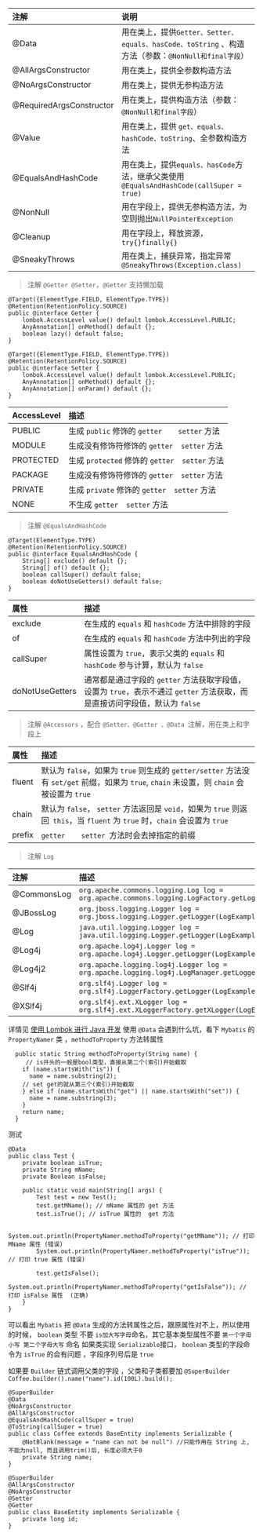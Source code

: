 注解 | 说明 
 :- | :-|
@Data |  用在类上，提供`Getter、Setter、equals、hasCode、toString` 、构造方法（参数：`@NonNull和final字段`）|
@AllArgsConstructor |  用在类上，提供全参数构造方法|
@NoArgsConstructor |  用在类上，提供无参构造方法|
@RequiredArgsConstructor|  用在类上，提供构造方法（参数：`@NonNull和final字段`）|
@Value |  用在类上，提供 `get、equals、hashCode、toString`、全参数构造方法|
@EqualsAndHashCode |  用在类上，提供`equals、hasCode`方法，继承父类使用 `@EqualsAndHashCode(callSuper = true)`|
@NonNull |  用在字段上，提供无参构造方法，为空则抛出`NullPointerException`|
@Cleanup |  用在字段上，释放资源，`try{}finally{}` |
@SneakyThrows |  用在类上，捕获异常，指定异常`@SneakyThrows(Exception.class)` |


> 注解 `@Getter @Setter`，`@Getter` 支持懒加载 

```
@Target({ElementType.FIELD, ElementType.TYPE})
@Retention(RetentionPolicy.SOURCE)
public @interface Getter {
	lombok.AccessLevel value() default lombok.AccessLevel.PUBLIC;
	AnyAnnotation[] onMethod() default {};
	boolean lazy() default false;
}
```
```
@Target({ElementType.FIELD, ElementType.TYPE})
@Retention(RetentionPolicy.SOURCE)
public @interface Setter {
	lombok.AccessLevel value() default lombok.AccessLevel.PUBLIC;
	AnyAnnotation[] onMethod() default {};
	AnyAnnotation[] onParam() default {};
}
```
AccessLevel	          | 描述
 :----                    | :-|
|PUBLIC        |	生成 `public` 修饰的 `getter    setter` 方法|
|MODULE	| 生成没有修饰符修饰的 `getter  setter` 方法|
|PROTECTED|	生成 `protected` 修饰的 `getter  setter` 方法|
|PACKAGE|	生成没有修饰符修饰的 `getter  setter` 方法|
|PRIVATE	|生成 `private` 修饰的 `getter  setter` 方法|
NONE	|不生成 `getter  setter` 方法|

> 注解  `@EqualsAndHashCode`
```
@Target(ElementType.TYPE)
@Retention(RetentionPolicy.SOURCE)
public @interface EqualsAndHashCode {
	String[] exclude() default {};
	String[] of() default {};
	boolean callSuper() default false;
	boolean doNotUseGetters() default false;
}
```
属性| 描述
 :--- | :-|	
|exclude	 |在生成的 `equals` 和 `hashCode` 方法中排除的字段|
of    |	在生成的 `equals` 和 `hashCode` 方法中列出的字段|
callSuper  	|属性设置为 `true`，表示父类的 `equals` 和 `hashCode` 参与计算，默认为 `false`|
doNotUseGetters  |	通常都是通过字段的 `getter` 方法获取字段值，设置为 `true`，表示不通过 `getter` 方法获取，而是直接访问字段值，默认为 `false`|

> 注解 `@Accessors` ，配合 `@Setter、@Getter 、@Data `注解，用在类上和字段上

| 属性	|描述|
 :-- | :-|
|   fluent   |	默认为 `false`，如果为 `true` 则生成的 `getter/setter` 方法没有 `set/get` 前缀，如果为 `true`, `chain` 未设置，则 `chain` 会被设置为 `true`|
| chain   |	默认为 `false`， `setter` 方法返回是 `void`，如果为 `true` 则返回` this`，当 `fluent` 为 `true` 时，`chain` 会设置为 `true`|
|prefix |	 `getter    setter `方法时会去掉指定的前缀|
> 注解 `Log`

| 注解	|描述|
 :-- | :--|
@CommonsLog| `org.apache.commons.logging.Log log = org.apache.commons.logging.LogFactory.getLog(LogExample.class)`
@JBossLog| `org.jboss.logging.Logger log = org.jboss.logging.Logger.getLogger(LogExample.class)`
@Log| `java.util.logging.Logger log = java.util.logging.Logger.getLogger(LogExample.class.getName())`
@Log4j| `org.apache.log4j.Logger log = org.apache.log4j.Logger.getLogger(LogExample.class)`
@Log4j2| `org.apache.logging.log4j.Logger log = org.apache.logging.log4j.LogManager.getLogger(LogExample.class)`
@Slf4j| `org.slf4j.Logger log = org.slf4j.LoggerFactory.getLogger(LogExample.class)`
@XSlf4j| `org.slf4j.ext.XLogger log = org.slf4j.ext.XLoggerFactory.getXLogger(LogExample.class)`

详情见 [使用 Lombok 进行 Java 开发](https://blog.csdn.net/wb1046329430/article/details/106105767/)
使用 `@Data` 会遇到什么坑，看下 `Mybatis` 的 `PropertyNamer` 类 ，`methodToProperty` 方法转属性
```
  public static String methodToProperty(String name) {
     // is开头的一般是bool类型，直接从第二个(索引)开始截取
    if (name.startsWith("is")) {
      name = name.substring(2);
    // set get的就从第三个(索引)开始截取
    } else if (name.startsWith("get") || name.startsWith("set")) {
      name = name.substring(3);
    }
    return name;
  }
```
测试
```
@Data
public class Test {
    private boolean isTrue;
    private String mName;
    private Boolean isFalse;

    public static void main(String[] args) {
        Test test = new Test();
        test.getMName(); // mName 属性的 get 方法
        test.isTrue(); // isTrue 属性的  get 方法

        System.out.println(PropertyNamer.methodToProperty("getMName")); // 打印 MName 属性 (错误)
        System.out.println(PropertyNamer.methodToProperty("isTrue")); // 打印 true 属性 (错误)

        test.getIsFalse();
        System.out.println(PropertyNamer.methodToProperty("getIsFalse")); // 打印 isFalse 属性  (正确)
    }
}
```
可以看出 `Mybatis` 把 `@Data` 生成的方法转属性之后，跟原属性对不上，所以使用的时候， `boolean` 类型 不要 `is加大写字母`命名，其它基本类型属性不要 `第一个字母小写 第二个字母大写` 命名
如果类实现 `Serializable`接口，  `boolean` 类型的字段命令为  `isTrue` 的会有问题 ，字段序列号后是 `true`

如果要 `Builder` 链式调用父类的字段 ，父类和子类都要加 `@SuperBuilder`
 `Coffee.builder().name("name").id(100L).build();`
```
@SuperBuilder
@Data
@NoArgsConstructor
@AllArgsConstructor
@EqualsAndHashCode(callSuper = true)
@ToString(callSuper = true)
public class Coffee extends BaseEntity implements Serializable {
    @NotBlank(message = "name can not be null") //只能作用在 String 上,不能为null, 而且调用trim()后, 长度必须大于0
    private String name;
}
```

```
@SuperBuilder
@AllArgsConstructor
@NoArgsConstructor
@Setter
@Getter
public class BaseEntity implements Serializable {
    private long id;
}
```